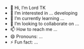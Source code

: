 - 👋 Hi, I’m Lord TK
- 👀 I’m interested in ... developing 
- 🌱 I’m currently learning ...
- 💞️ I’m looking to collaborate on ...
- 📫 How to reach me ...
- 😄 Pronouns: ...
- ⚡ Fun fact: ...

<!---
Saintfloewlab/Saintfloewlab is a ✨ special ✨ repository because its `README.md` (this file) appears on your GitHub profile.
You can click the Preview link to take a look at your changes.
--->
